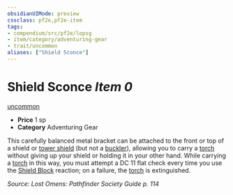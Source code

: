 ```yaml
---
obsidianUIMode: preview
cssclass: pf2e,pf2e-item
tags:
- compendium/src/pf2e/lopsg
- item/category/adventuring-gear
- trait/uncommon
aliases: ["Shield Sconce"]
---
```

# Shield Sconce *Item 0*  
[uncommon](/rules/traits/uncommon.md)  

- **Price** 1 sp
- **Category** Adventuring Gear

This carefully balanced metal bracket can be attached to the front or top of a shield or [tower shield](/compendium/equipment/items/tower-shield.md) (but not a [buckler](/compendium/equipment/items/buckler.md)), allowing you to carry a [torch](/compendium/equipment/items/torch.md) without giving up your shield or holding it in your other hand. While carrying a [torch](/compendium/equipment/items/torch.md) in this way, you must attempt a DC 11 flat check every time you use the [Shield Block](/compendium/feats/shield-block.md) reaction; on a failure, the [torch](/compendium/equipment/items/torch.md) is extinguished.

*Source: Lost Omens: Pathfinder Society Guide p. 114*